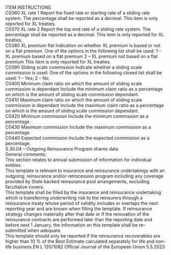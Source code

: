  
ITEM  INSTRUCTIONS  
C0360  XL rate 1  Report the fixed rate or starting rate of a sliding rate system. 
The percentage shall be reported as a decimal. 
This item is only reported for XL treaties.  
C0370  XL rate 2  Report the top end rate of a sliding rate system. 
The percentage shall be reported as a decimal. 
This item is only reported for XL treaties.  
C0380  XL premium flat  Indication on whether XL premium is based or not on a flat premium. One of the 
options in the following list shall be used: 
1 – XL premium based on a flat premium 
2 – XL premium not based on a flat premium 
This item is only reported for XL treaties.  
C0390  Sliding scale commission  Indicate whether a sliding scale commission is used: 
One of the options in the following closed list shall be used: 
1 – Yes; 
2 – No.  
C0400  Minimum claim ratio on 
which the amount of sliding 
scale commission is dependant  Include the minimum claim ratio as a percentage on which is the amount of 
sliding scale commission dependant.  
C0410  Maximum claim ratio on 
which the amount of sliding 
scale commission is dependant  Include the maximum claim ratio as a percentage on which is the amount of 
sliding scale commission dependant.  
C0420  Minimum commission  Include the minimum commission as a percentage.  
C0430  Maximum commission  Include the maximum commission as a percentage.  
C0440  Expected commission  Include the expected commission as a percentage.  
S.30.04 – Outgoing Reinsurance Program shares data  
General comments:  
This section relates to annual submission of information for individual entities.  
This template is relevant to insurance and reinsurance undertakings with an outgoing; reinsurance and/or retrocession 
program including any coverage provided by State backed reinsurance pool arrangements, excluding facultative covers.  
This template shall be filled by the insurance and reinsurance undertaking which is transferring underwriting risk to the 
reinsurers through a reinsurance treaty whose period of validity includes or overlaps the next reporting year and are 
known when filling the template. If reinsurance strategy changes materially after that date or if the renovation of the 
reinsurance contracts are performed later than the reporting date and before next 1 January, the information on this 
template shall be re–submitted when adequate.  
This template should only be reported if the reinsurance recoverables are higher than 10 % of the Best Estimate 
calculated separately for life and non-life business.EN  L 120/1082 Official Journal of the European Union 5.5.2023